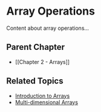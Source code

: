 # Array Operations

Content about array operations...

## Parent Chapter
- [[Chapter 2 - Arrays]]

## Related Topics
- [Introduction to Arrays](Introduction%20to%20Arrays.md)
- [Multi-dimensional Arrays](Multi-dimensional%20Arrays.md)

